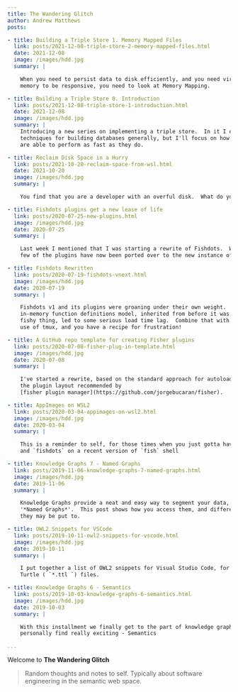 ```yaml
---
title: The Wandering Glitch
author: Andrew Matthews
posts:

- title: Building a Triple Store 1. Memory Mapped Files
  link: posts/2021-12-08-triple-store-2-memory-mapped-files.html
  date: 2021-12-08
  image: /images/hdd.jpg
  summary: |

    When you need to persist data to disk efficiently, and you need virtual
    memory to be responsive, you need to look at Memory Mapping.

- title: Building a Triple Store 0. Introduction
  link: posts/2021-12-08-triple-store-1-introduction.html
  date: 2021-12-08
  image: /images/hdd.jpg
  summary: |
    Introducing a new series on implementing a triple store.  In it I explore
    techniques for building databases generally, but I'll focus on how triple stores
    are able to perform as fast as they do.

- title: Reclaim Disk Space in a Hurry
  link: posts/2021-10-20-reclaim-space-from-wsl.html
  date: 2021-10-20
  image: /images/hdd.jpg
  summary: |

    You find that you are a developer with an overful disk.  What do you do?

- title: Fishdots plugins get a new lease of life
  link: posts/2020-07-25-new-plugins.html
  image: /images/hdd.jpg
  date: 2020-07-25
  summary: |

    Last week I mentioned that I was starting a rewrite of Fishdots.  Well, a
    few of the plugins have now been ported over to the new instance of FD

- title: Fishdots Rewritten
  link: posts/2020-07-19-fishdots-vnext.html
  image: /images/hdd.jpg
  date: 2020-07-19
  summary: |

    Fishdots v1 and its plugins were groaning under their own weight.  It’s
    in-memory function definitions model, inherited from before it was even a
    fishy thing, led to some serious load time lag.  Combine that with extensive
    use of tmux, and you have a recipe for frustration!

- title: A GitHub repo template for creating Fisher plugins
  link: posts/2020-07-08-fisher-plug-in-template.html
  image: /images/hdd.jpg
  date: 2020-07-08
  summary: |

    I've started a rewrite, based on the standard approach for autoloading using
    the plugin layout recommended by
    [fisher plugin manager](https://github.com/jorgebucaran/fisher).

- title: AppImages on WSL2
  link: posts/2020-03-04-appimages-on-wsl2.html
  image: /images/hdd.jpg
  date: 2020-03-04
  summary: |

    This is a reminder to self, for those times when you just gotta have `vim`
    and `fishdots` on a recent version of `fish` shell

- title: Knowledge Graphs 7 - Named Graphs
  link: posts/2019-11-06-knowledge-graphs-7-named-graphs.html
  image: /images/hdd.jpg
  date: 2019-11-06
  summary: |

    Knowledge Graphs provide a neat and easy way to segment your data, called
    '*Named Graphs*'.  This post shows how you access them, and different uses
    they may be put to.

- title: OWL2 Snippets for VSCode
  link: posts/2019-10-11-owl2-snippets-for-vscode.html
  image: /images/hdd.jpg
  date: 2019-10-11
  summary: |

    I put together a list of OWL2 snippets for Visual Studio Code, for use with
    Turtle ( `*.ttl `) files.

- title: Knowledge Graphs 6 - Semantics
  link: posts/2019-10-03-knowledge-graphs-6-semantics.html
  image: /images/hdd.jpg
  date: 2019-10-03
  summary: |

    With this installment we finally get to the part of knowledge graphs that I
    personally find really exciting - Semantics

...
```


Welcome to **The Wandering Glitch**

> Random thoughts and notes to self.  Typically about software engineering in the semantic web space.

